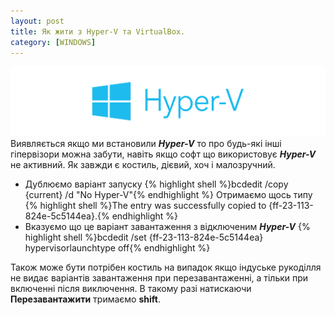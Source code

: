 ```yaml
---
layout: post
title: Як жити з Hyper-V та VirtualBox.
category: [WINDOWS]
---
```


![atom logo](/assets/media/hyper-v.png?style=head)  
Виявляється якщо ми встановили _**Hyper-V**_ то про будь-які інші гіпервізори можна забути, навіть якщо софт що використовує _**Hyper-V**_ не активний. Як завжди є костиль, дієвий, хоч і малозручний.  
- Дублюємо варіант запуску
{% highlight shell %}bcdedit /copy {current} /d "No Hyper-V"{% endhighlight %}
Отримаємо щось типу
{% highlight shell %}The entry was successfully copied to {ff-23-113-824e-5c5144ea}.{% endhighlight %}
- Вказуємо що це варіант завантаження з відключеним _**Hyper-V**_
{% highlight shell %}bcdedit /set {ff-23-113-824e-5c5144ea} hypervisorlaunchtype off{% endhighlight %}

Також може бути потрібен костиль на випадок якщо індуське рукоділля не видає варіантів завантаження при перезавантаженні, а тільки при включенні після виключення. В такому разі натискаючи **Перезавантажити** тримаємо **shift**.
